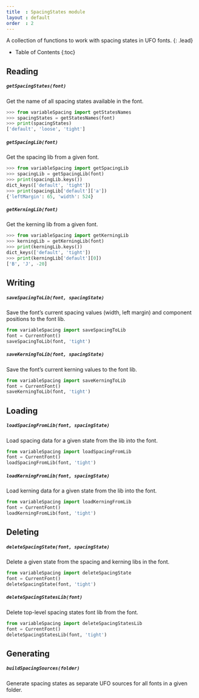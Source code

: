 ```yaml
---
title  : SpacingStates module
layout : default
order  : 2
---
```


A collection of functions to work with spacing states in UFO fonts.
{: .lead}

* Table of Contents
{:toc}


Reading
-------

##### `getSpacingStates(font)`

Get the name of all spacing states available in the font.

```python
>>> from variableSpacing import getStatesNames
>>> spacingStates = getStatesNames(font)
>>> print(spacingStates)
['default', 'loose', 'tight']
```

##### `getSpacingLib(font)`

Get the spacing lib from a given font.

```python
>>> from variableSpacing import getSpacingLib
>>> spacingLib = getSpacingLib(font)
>>> print(spacingLib.keys())
dict_keys(['default', 'tight'])
>>> print(spacingLib['default']['a'])
{'leftMargin': 65, 'width': 524}
```

##### `getKerningLib(font)`

Get the kerning lib from a given font.

```python
>>> from variableSpacing import getKerningLib
>>> kerningLib = getKerningLib(font)
>>> print(kerningLib.keys())
dict_keys(['default', 'tight'])
>>> print(kerningLib['default'][0])
['B', 'J', -20]
```


Writing
-------

##### `saveSpacingToLib(font, spacingState)`

Save the font’s current spacing values (width, left margin) and component positions to the font lib.

```python
from variableSpacing import saveSpacingToLib
font = CurrentFont()
saveSpacingToLib(font, 'tight')
```

##### `saveKerningToLib(font, spacingState)`

Save the font’s current kerning values to the font lib.

```python
from variableSpacing import saveKerningToLib
font = CurrentFont()
saveKerningToLib(font, 'tight')
```


Loading
-------

##### `loadSpacingFromLib(font, spacingState)`

Load spacing data for a given state from the lib into the font.

```python
from variableSpacing import loadSpacingFromLib
font = CurrentFont()
loadSpacingFromLib(font, 'tight')
```

##### `loadKerningFromLib(font, spacingState)`

Load kerning data for a given state from the lib into the font.

```python
from variableSpacing import loadKerningFromLib
font = CurrentFont()
loadKerningFromLib(font, 'tight')
```


Deleting
--------

##### `deleteSpacingState(font, spacingState)`

Delete a given state from the spacing and kerning libs in the font.

```python
from variableSpacing import deleteSpacingState
font = CurrentFont()
deleteSpacingState(font, 'tight')
```

##### `deleteSpacingStatesLib(font)`

Delete top-level spacing states font lib from the font.

```python
from variableSpacing import deleteSpacingStatesLib
font = CurrentFont()
deleteSpacingStatesLib(font, 'tight')
```


Generating
----------

##### `buildSpacingSources(folder)`

Generate spacing states as separate UFO sources for all fonts in a given folder.
